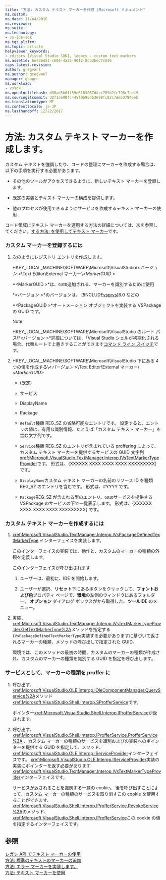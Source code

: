 ```yaml
---
title: "方法: カスタム テキスト マーカーを作成 |Microsoft ドキュメント"
ms.custom: 
ms.date: 11/04/2016
ms.reviewer: 
ms.suite: 
ms.technology:
- vs-ide-sdk
ms.tgt_pltfrm: 
ms.topic: article
helpviewer_keywords:
- editors [Visual Studio SDK], legacy - custom text markers
ms.assetid: 6e32ed81-c604-4a32-9012-8db3bec7c846
caps.latest.revision: 
author: gregvanl
ms.author: gregvanl
manager: ghogen
ms.workload:
- vssdk
ms.openlocfilehash: d30ad5b61f59e6183067ddcc789b2fc796c7aef9
ms.sourcegitcommit: 32f1a690fc445f9586d53698fc82c7debd784eeb
ms.translationtype: MT
ms.contentlocale: ja-JP
ms.lasthandoff: 12/22/2017
---
```

# <a name="how-to-create-custom-text-markers"></a>方法: カスタム テキスト マーカーを作成します。
カスタム テキストを強調したり、コードの整理にマーカーを作成する場合は、以下の手順を実行する必要があります。  
  
-   その他のツールがアクセスできるように、新しいテキスト マーカーを登録します。  
  
-   既定の実装とテキスト マーカーの構成を提供します。  
  
-   他のプロセスが使用できるようにサービスを作成するテキスト マーカーの使用  
  
 コード領域にテキスト マーカーを適用する方法の詳細については、次を参照してください。[する方法: を使用してテキスト マーカー](../extensibility/how-to-use-text-markers.md)です。  
  
### <a name="to-register-a-custom-marker"></a>カスタム マーカーを登録するには  
  
1.  次のようにレジストリ エントリを作成します。  
  
     HKEY_LOCAL_MACHINE\SOFTWARE\Microsoft\VisualStudio\\*\<バージョン >*\Text Editor\External マーカー\\*\<MarkerGUID >*  
  
     *\<MarkerGUID >*は、`GUID`追加される、マーカーを識別するために使用  
  
     *\<バージョン >*のバージョンは、 [!INCLUDE[vsprvs](../code-quality/includes/vsprvs_md.md)]8.0 などの  
  
     *\<PackageGUID >*オートメーション オブジェクトを実装する VSPackage の GUID です。  
  
    > [!NOTE]
    >  HKEY_LOCAL_MACHINE\SOFTWARE\Microsoft\VisualStudio のルート パス\\*\<バージョン >*詳細については、「Visual Studio シェルが初期化される場合、代替ルートで上書きすることができます[コマンド ライン スイッチ](../extensibility/command-line-switches-visual-studio-sdk.md)です。  
  
2.  HKEY_LOCAL_MACHINE\SOFTWARE\Microsoft\VisualStudio 下にある 4 つの値を作成する\\*\<バージョン >*\Text Editor\External マーカー\\*\<MarkerGUID>*  
  
    -   (既定)  
  
    -   サービス  
  
    -   DisplayName  
  
    -   Package  
  
    -   `Default`種類 REG_SZ の省略可能なエントリです。 設定すると、エントリの値は、有用な識別情報、たとえば「カスタム テキスト マーカー」を含む文字列です。  
  
    -   `Service`種類 REG_SZ のエントリが含まれている proffering によって、カスタム テキスト マーカーを提供するサービスの GUID 文字列<xref:Microsoft.VisualStudio.TextManager.Interop.IVsTextMarkerTypeProvider>です。 形式は、{XXXXXX XXXX XXXX XXXX XXXXXXXXX} です。  
  
    -   `DisplayName`カスタム テキスト マーカーの名前のリソース ID を種類 REG_SZ のエントリを含むです。 形式は、#YYYY です。  
  
    -   `Package`REG_SZ が含まれる型のエントリ、`GUID`サービスを提供する VSPackage のサービスの下で一覧表示します。 形式は、{XXXXXX XXXX XXXX XXXX XXXXXXXXX} です。  
  
### <a name="to-create-a-custom-text-marker"></a>カスタム テキスト マーカーを作成するには  
  
1.  <xref:Microsoft.VisualStudio.TextManager.Interop.IVsPackageDefinedTextMarkerType> インターフェイスを実装します。  
  
     このインターフェイスの実装では、動作と、カスタムのマーカーの種類の外観を定義します。  
  
     このインターフェイスが呼び出されます  
  
    1.  ユーザーは、最初に、IDE を開始します。  
  
    2.  ユーザーが選択、**リセット**下にあるボタンをクリックして、**フォントおよび色**プロパティ ページで、**環境**の左側のウィンドウにあるフォルダー、 **オプション** ダイアログ ボックスがから取得した、**ツール**IDE のメニュー。  
  
2.  実装、<xref:Microsoft.VisualStudio.TextManager.Interop.IVsTextMarkerTypeProvider.GetTextMarkerType%2A>メソッドを指定する`IVsPackageDefinedTextMarkerType`実装する必要がありますに基づいて返されるマーカーの種類、メソッドの呼び出しで指定された GUID。  
  
     環境では、このメソッドの最初の時間、カスタムのマーカーの種類が作成され、カスタムのマーカーの種類を識別する GUID を指定を呼び出します。  
  
### <a name="to-proffer-your-marker-type-as-a-service"></a>サービスとして、マーカーの種類を proffer に  
  
1.  呼び出す、<xref:Microsoft.VisualStudio.OLE.Interop.IOleComponentManager.QueryService%2A>メソッド<xref:Microsoft.VisualStudio.Shell.Interop.SProfferService>です。  
  
     ポインター<xref:Microsoft.VisualStudio.Shell.Interop.IProfferService>が返されます。  
  
2.  呼び出す、 <xref:Microsoft.VisualStudio.Shell.Interop.IProfferService.ProfferService%2A> 、カスタム マーカーの種類のサービスを識別およびの実装へのポインターを提供する GUID を指定して、メソッド、<xref:Microsoft.VisualStudio.OLE.Interop.IServiceProvider>インターフェイスです。 <xref:Microsoft.VisualStudio.OLE.Interop.IServiceProvider>実装の実装にポインターを返す必要があります<xref:Microsoft.VisualStudio.TextManager.Interop.IVsTextMarkerTypeProvider>インターフェイスです。  
  
     サービスが返されることを識別する一意の cookie。 後を呼び出すことによって、カスタム マーカーの種類のサービスを取り消すこの cookie を使用することができます、<xref:Microsoft.VisualStudio.Shell.Interop.IProfferService.RevokeService%2A>のメソッド、<xref:Microsoft.VisualStudio.Shell.Interop.IProfferService>この cookie の値を指定するインターフェイスです。  
  
## <a name="see-also"></a>参照  
 [レガシ API でテキスト マーカーの使用](../extensibility/using-text-markers-with-the-legacy-api.md)   
 [方法: 標準のテキストのマーカーの追加](../extensibility/how-to-add-standard-text-markers.md)   
 [方法: エラー マーカーを実装します。](../extensibility/how-to-implement-error-markers.md)   
 [方法: テキスト マーカーを使用](../extensibility/how-to-use-text-markers.md)